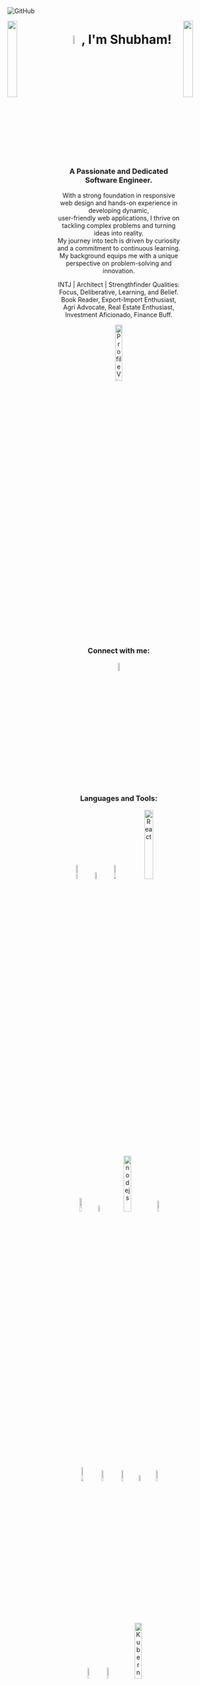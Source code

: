 ![GitHub](https://github.com/user-attachments/assets/72b64c18-f291-468f-81d1-d774f7952d41)

<img align="left" src="https://user-images.githubusercontent.com/65187002/144930161-2f783401-8d27-4fdf-a2f7-cc0ba32f1f1f.gif" width="21%" style="display:inline;"><img align="right" src="https://user-images.githubusercontent.com/65187002/144930161-2f783401-8d27-4fdf-a2f7-cc0ba32f1f1f.gif" width="21%" style="display:inline;">

<h1 align="center"><img src="https://media.tenor.com/ftqs42Yna-oAAAAi/mochi-mochi-hello-white-mochi-mochi.gif" alt="hello!" width="7%" />, I'm Shubham!</h1>
<h3 align="center">A Passionate and Dedicated Software Engineer.</h3>
<p align="center">With a strong foundation in responsive web design and hands-on experience in developing dynamic, <br> user-friendly web applications, I thrive on tackling complex problems and turning ideas into reality. <br> My journey into tech is driven by curiosity and a commitment to continuous learning. <br> My background equips me with a unique perspective on problem-solving and innovation.</p>
<p align="center">INTJ | Architect | Strengthfinder Qualities: Focus, Deliberative, Learning, and Belief. <br>Book Reader, Export-Import Enthusiast, Agri Advocate, Real Estate Enthusiast, Investment Aficionado, Finance Buff.</p>

<p align="center"> <img src="https://komarev.com/ghpvc/?username=ErShubham4u&label=Profile%20views&color=0e75b6&style=flat" alt="Profile Views Counter" width="18%" /> </p>

<h3 align="center">Connect with me:</h3>
<p align="center">
<a href="https://www.linkedin.com/in/ershubham4u" target="blank"><img align="center" src="https://raw.githubusercontent.com/rahuldkjain/github-profile-readme-generator/master/src/images/icons/Social/linked-in-alt.svg" alt="Brooke's LinkedIn" width="7%" /></a>
</p>

<h3 align="center">Languages and Tools:</h3>
<div align="center">
  <img src="https://upload.wikimedia.org/wikipedia/commons/thumb/6/61/HTML5_logo_and_wordmark.svg/2048px-HTML5_logo_and_wordmark.svg.png" alt="HTML" width="9%" />
  <img src="https://upload.wikimedia.org/wikipedia/commons/d/d5/CSS3_logo_and_wordmark.svg" alt="CSS" width="6.5%" />
  <img src="https://img.genial.ly/6035bcb66b979e053f5d6fc6/87e5f93d-f314-4fb4-9edd-c977b9c1a690.gif" alt="JavaScript" width="9%" />
  <img src="https://user-images.githubusercontent.com/97989643/220242520-78dd8232-4416-461a-a8f1-6c0b3f5f357f.gif" alt="React" width="20%" />
</div>
<div align="center">
  <img src="https://seeklogo.com/images/T/tailwind-css-logo-5AD4175897-seeklogo.com.png" alt="Tailwind" width="9%"  />
  <img src="https://cdn.worldvectorlogo.com/logos/redux.svg" alt="redux" width="6%" />
  <img src="https://upload.wikimedia.org/wikipedia/commons/thumb/7/7e/Node.js_logo_2015.svg/2560px-Node.js_logo_2015.svg.png" alt="nodejs" width="18%" />
  <img src="https://img.icons8.com/?size=100&id=74402&format=png&color=000000" alt="mongoDB" width="8%" />
</div>
<div align="center">
  <img src="https://img.icons8.com/?size=100&id=13679&format=png&color=000000" alt="Java" width="9%"  />
  <img src="https://img.icons8.com/?size=100&id=90519&format=png&color=000000" alt="Spring Boot" width="8%" />
  <img src="https://img.icons8.com/?size=100&id=9nLaR5KFGjN0&format=png&color=000000" alt="MySql" width="8%" />
  <img src="https://img.icons8.com/?size=100&id=DHbACKviPosX&format=png&color=000000" alt="Microservice" width="6%" />
  <img src="https://img.icons8.com/?size=100&id=fOhLNqGJsUbJ&format=png&color=000000" alt="Apache Kafka" width="8%" />
</div>
<div align="center">
  <img src="https://img.icons8.com/?size=100&id=HOqGCOyHDbd4&format=png&color=000000" alt="solidity" width="8%" />
  <img src="https://img.icons8.com/?size=100&id=cdYUlRaag9G9&format=png&color=000000" alt="Docker" width="8%" />
  <img src="https://d33wubrfki0l68.cloudfront.net/f84b022686eac86ba972feae8dabf6af8d1dc263/de78f/images/nav_logo.svg" alt="Kubernetes" width="18%" />
</div>

<br>
<br>
<div align="center">
<img src="https://github-readme-stats.vercel.app/api/top-langs?username=ErShubham4u&show_icons=true&locale=en&layout=compact" alt="Most Used Languages" width="40%" />
</div>
<br>
<h3 align="center">Thanks for stopping by!</h3>
<br>
<div align="center">
<img src="https://68.media.tumblr.com/fe195e9db7b66a729194a43370a21795/tumblr_oja6h1f90C1rzss56o1_500.gif" alt="codecat" width="30%" />
</div>
